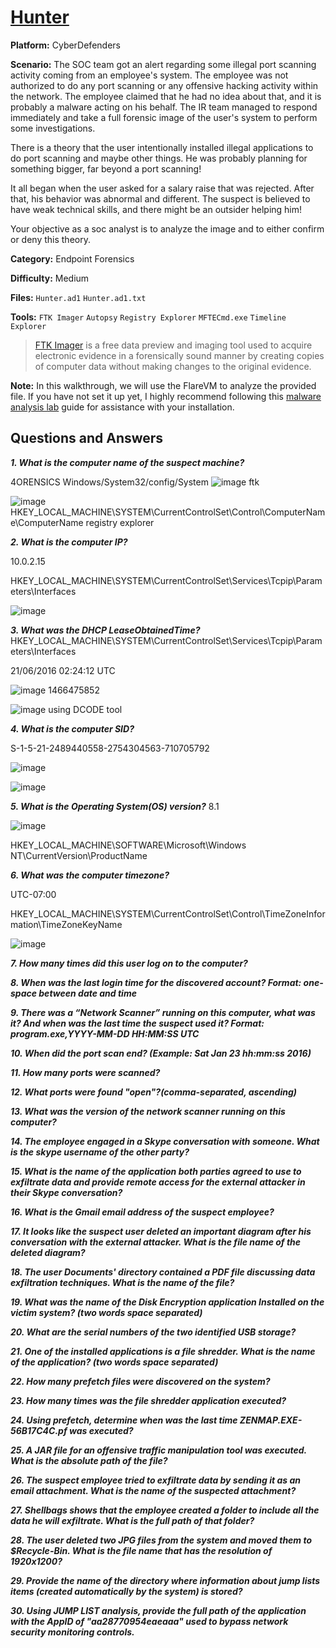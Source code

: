 # <a href="https://cyberdefenders.org/blueteam-ctf-challenges/hunter//">Hunter</a>

**Platform:** CyberDefenders

**Scenario:** The SOC team got an alert regarding some illegal port scanning activity coming from an employee's system. The employee was not authorized to do any port scanning or any offensive hacking activity within the network. The employee claimed that he had no idea about that, and it is probably a malware acting on his behalf. The IR team managed to respond immediately and take a full forensic image of the user's system to perform some investigations.

There is a theory that the user intentionally installed illegal applications to do port scanning and maybe other things. He was probably planning for something bigger, far beyond a port scanning!

It all began when the user asked for a salary raise that was rejected. After that, his behavior was abnormal and different. The suspect is believed to have weak technical skills, and there might be an outsider helping him!

Your objective as a soc analyst is to analyze the image and to either confirm or deny this theory.

**Category:** Endpoint Forensics

**Difficulty:** Medium

**Files:** `Hunter.ad1` `Hunter.ad1.txt`

**Tools:** `FTK Imager` `Autopsy` `Registry Explorer` `MFTECmd.exe` `Timeline Explorer`

> [FTK Imager](https://www.exterro.com/digital-forensics-software/ftk-imager) is a free data preview and imaging tool used to acquire electronic evidence in a forensically sound manner by creating copies of computer data without making changes to the original evidence.

**Note:** In this walkthrough, we will use the FlareVM to analyze the provided file. If you have not set it up yet, I highly recommend following this [malware analysis lab](https://github.com/mmhgwyjs/malware-analysis-lab/blob/main/README.md) guide for assistance with your installation.

## **Questions and Answers**

***1. What is the computer name of the suspect machine?***

4ORENSICS
Windows/System32/config/System
![image](https://github.com/user-attachments/assets/09bdb1d1-216a-468f-9fe7-3690231011ca)
ftk

![image](https://github.com/user-attachments/assets/87a3f39a-1953-40c4-973f-1d9e9585ab9d)
HKEY_LOCAL_MACHINE\SYSTEM\CurrentControlSet\Control\ComputerName\ComputerName
registry explorer

***2. What is the computer IP?***

10.0.2.15

HKEY_LOCAL_MACHINE\SYSTEM\CurrentControlSet\Services\Tcpip\Parameters\Interfaces

![image](https://github.com/user-attachments/assets/61066529-ecf7-4e4e-a17e-babdfb19f7ae)

***3. What was the DHCP LeaseObtainedTime?***
HKEY_LOCAL_MACHINE\SYSTEM\CurrentControlSet\Services\Tcpip\Parameters\Interfaces

21/06/2016 02:24:12 UTC

![image](https://github.com/user-attachments/assets/6365d6f6-0070-4d2b-a166-61b18b7ef8ba)
1466475852

![image](https://github.com/user-attachments/assets/3b421103-d60e-4516-8977-e1ea1a792af8)
using DCODE tool

***4. What is the computer SID?***

S-1-5-21-2489440558-2754304563-710705792

![image](https://github.com/user-attachments/assets/2f519c14-526a-4df7-b737-db25a3c539fe)

![image](https://github.com/user-attachments/assets/97b9204f-4a9c-4b62-af9e-cc246a675218)

***5. What is the Operating System(OS) version?***
8.1

![image](https://github.com/user-attachments/assets/c7d0732a-2af7-4103-b794-076170d72426)

HKEY_LOCAL_MACHINE\SOFTWARE\Microsoft\Windows NT\CurrentVersion\ProductName

***6. What was the computer timezone?***

UTC-07:00

HKEY_LOCAL_MACHINE\SYSTEM\CurrentControlSet\Control\TimeZoneInformation\TimeZoneKeyName

![image](https://github.com/user-attachments/assets/6c1f3717-74e8-40aa-8393-54a73684043e)



***7. How many times did this user log on to the computer?***

***8. When was the last login time for the discovered account? Format: one-space between date and time***

***9. There was a “Network Scanner” running on this computer, what was it? And when was the last time the suspect used it? Format: program.exe,YYYY-MM-DD HH:MM:SS UTC***

***10. When did the port scan end? (Example: Sat Jan 23 hh:mm:ss 2016)***

***11. How many ports were scanned?***

***12. What ports were found "open"?(comma-separated, ascending)***

***13. What was the version of the network scanner running on this computer?***

***14. The employee engaged in a Skype conversation with someone. What is the skype username of the other party?***

***15. What is the name of the application both parties agreed to use to exfiltrate data and provide remote access for the external attacker in their Skype conversation?***

***16. What is the Gmail email address of the suspect employee?***

***17. It looks like the suspect user deleted an important diagram after his conversation with the external attacker. What is the file name of the deleted diagram?***

***18. The user Documents' directory contained a PDF file discussing data exfiltration techniques. What is the name of the file?***

***19. What was the name of the Disk Encryption application Installed on the victim system? (two words space separated)***

***20. What are the serial numbers of the two identified USB storage?***

***21. One of the installed applications is a file shredder. What is the name of the application? (two words space separated)***

***22. How many prefetch files were discovered on the system?***

***23. How many times was the file shredder application executed?***

***24. Using prefetch, determine when was the last time ZENMAP.EXE-56B17C4C.pf was executed?***

***25. A JAR file for an offensive traffic manipulation tool was executed. What is the absolute path of the file?***

***26. The suspect employee tried to exfiltrate data by sending it as an email attachment. What is the name of the suspected attachment?***

***27. Shellbags shows that the employee created a folder to include all the data he will exfiltrate. What is the full path of that folder?***

***28. The user deleted two JPG files from the system and moved them to $Recycle-Bin. What is the file name that has the resolution of 1920x1200?***

***29. Provide the name of the directory where information about jump lists items (created automatically by the system) is stored?***

***30. Using JUMP LIST analysis, provide the full path of the application with the AppID of "aa28770954eaeaaa" used to bypass network security monitoring controls.***
